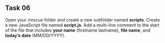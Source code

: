## Task 06
Open your */rescue*  folder and create a new subfolder named **scripts**. Create a new JavaScript file named **script.js**. Add a multi-line comment to the start of the file that includes **your name** (firstname lastname), **file name**, and **today’s date** (MM/DD/YYYY).